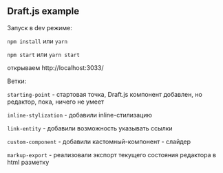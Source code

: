 ## Draft.js example

Запуск в dev режиме:

`npm install` или `yarn`

`npm start` или `yarn start`

открываем http://localhost:3033/

Ветки:

`starting-point` - стартовая точка, Draft.js компонент добавлен, но редактор, пока, ничего не умеет

`inline-stylization` - добавили inline-стилизацию

`link-entity` - добавили возможность указывать ссылки

`custom-component` - добавили кастомный-компонент - слайдер

`markup-export` - реализовали экспорт текущего состояния редактора в html разметку
